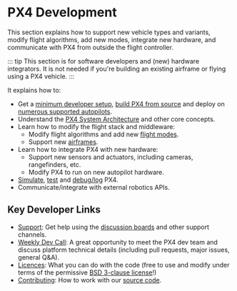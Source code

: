 # PX4 Development

This section explains how to support new vehicle types and variants, modify flight algorithms, add new modes, integrate new hardware, and communicate with PX4 from outside the flight controller.

::: tip
<span></span>This section is for software developers and (new) hardware integrators.
It is not needed if you're building an existing airframe or flying using a PX4 vehicle.
<span></span>
:::

It explains how to:

* Get a [minimum developer setup](setup/config_initial.md), [build PX4 from source](setup/building_px4.md) and deploy on [numerous supported autopilots](../flight_controller/README.md).
* Understand the [PX4 System Architecture](concept/architecture.md) and other core concepts.
* Learn how to modify the flight stack and middleware:
  - Modify flight algorithms and add new [flight modes](concept/flight_modes.md).
  - Support new [airframes](airframes/README.md).
* Learn how to integrate PX4 with new hardware:
  - Support new sensors and actuators, including cameras, rangefinders, etc.
  - Modify PX4 to run on new autopilot hardware.
* [Simulate](simulation/README.md), [test](test_and_ci/README.md) and [debug/log](debug/README.md) PX4.
* Communicate/integrate with external robotics APIs.


## Key Developer Links

- [Support](contribute/support.md): Get help using the [discussion boards](http://discuss.px4.io/) and other support channels.
- [Weekly Dev Call](../contribute/dev_call.md): A great opportunity to meet the PX4 dev team and discuss platform technical details (including pull requests, major issues, general Q&A).
- [Licences](../contribute/licenses.md): What you can do with the code (free to use and modify under terms of the permissive [BSD 3-clause license](https://opensource.org/licenses/BSD-3-Clause)!)
- [Contributing](../contribute/README.md): How to work with our [source code](../contribute/code.md).
